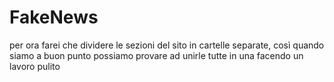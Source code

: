 # FakeNews
per ora farei che dividere le sezioni del sito in cartelle separate, così quando siamo a buon punto possiamo provare ad unirle tutte in una facendo un lavoro pulito

